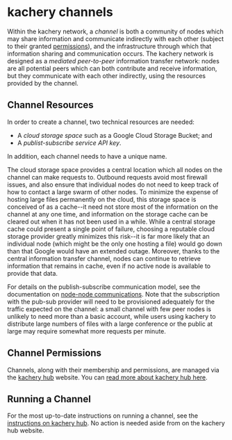 # kachery channels

Within the kachery network, a *channel* is both a community of
nodes which may share information and communicate indirectly with
each other (subject to their granted [permissions](./security.md#Permissions)),
and the infrastructure through which that information sharing and communication
occurs. The kachery network is designed as a *mediated peer-to-peer* information
transfer network: nodes are all potential peers which can both contribute and
receive information, but they communicate with each other indirectly, using the
resources provided by the channel.

## Channel Resources

In order to create a channel, two technical resources are needed:

* A *cloud storage space* such as a Google Cloud Storage Bucket; and
* A *publist-subscribe service API key*.

In addition, each channel needs to have a unique name.

The cloud storage space provides a central location which all nodes on the channel
can make requests to. Outbound requests avoid most firewall issues, and also ensure
that individual nodes do not need to keep track of how to contact a large swarm
of other nodes. To minimize the expense of hosting large files permanently on
the cloud, this storage space is conceived of as a cache--it need not store most
of the information on the channel at any one time, and information on the storage
cache can be cleared out when it has not been used in a while. While a central
storage cache could present a single point of failure, choosing a reputable
cloud storage provider greatly minimizes this risk--it is far more likely that
an individual node (which might be the only one hosting a file) would go down
than that Google would have an extended outage. Moreover, thanks to the central
information transfer channel, nodes can continue to retrieve information that
remains in cache, even if no active node is available to provide that data.

For details on the publish-subscribe communication model, see the documentation on
[node-node communications](./node.md#Communications). Note that the subscription
with the pub-sub provider will need to be provisioned adequately for the traffic
expected on the channel: a small channel with few peer nodes is unlikely to need
more than a basic account, while users using kachery to distribute large numbers
of files with a large conference or the public at large may require somewhat
more requests per minute.

## Channel Permissions

Channels, along with their membership and permissions, are managed via the
[kachery hub](https://www.kacheryhub.org/home) website. You can
[read more about kachery hub here](./hub.md).

## Running a Channel

For the most up-to-date instructions on running a channel, see the
[instructions on kachery hub](https://www.kacheryhub.org/home). No action
is needed aside from on the kachery hub website.
